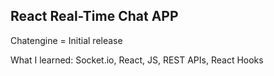 ## React Real-Time Chat APP

Chatengine = Initial release

What I learned: Socket.io, React, JS, REST APIs, React Hooks

